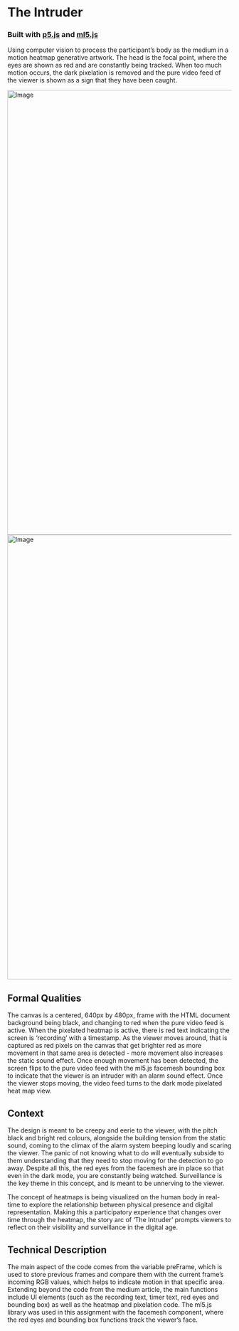 # The Intruder

### **Built with [p5.js](https://p5js.org/) and [ml5.js](https://ml5js.org/)**

Using computer vision to process the participant’s body as the medium in a motion heatmap generative artwork. The head is the focal point, where the eyes are shown as red and are constantly being tracked. When too much motion occurs, the dark pixelation is removed and the pure video feed of the viewer is shown as a sign that they have been caught. 

<img src="https://github.com/lamvpham/TheIntruder/blob/main/image1.png?raw=true" width="1000" title="Image" alt="Image">
<img src="https://github.com/lamvpham/TheIntruder/blob/main/image2.png?raw=true" width="1000" title="Image" alt="Image">


## Formal Qualities
The canvas is a centered, 640px by 480px, frame with the HTML document background being black, and changing to red when the pure video feed is active. When the pixelated heatmap is active, there is red text indicating the screen is ‘recording’ with a timestamp. As the viewer moves around, that is captured as red pixels on the canvas that get brighter red as more movement in that same area is detected - more movement also increases the static sound effect. Once enough movement has been detected, the screen flips to the pure video feed with the ml5.js facemesh bounding box to indicate that the viewer is an intruder with an alarm sound effect. Once the viewer stops moving, the video feed turns to the dark mode pixelated heat map view.

## Context
The design is meant to be creepy and eerie to the viewer, with the pitch black and bright red colours, alongside the building tension from the static sound, coming to the climax of the alarm system beeping loudly and scaring the viewer. The panic of not knowing what to do will eventually subside to them understanding that they need to stop moving for the detection to go away. Despite all this, the red eyes from the facemesh are in place so that even in the dark mode, you are constantly being watched. Surveillance is the key theme in this concept, and is meant to be unnerving to the viewer.  
  
The concept of heatmaps is being visualized on the human body in real-time to explore the relationship between physical presence and digital representation. Making this a participatory experience that changes over time through the heatmap, the story arc of ‘The Intruder’ prompts viewers to reflect on their visibility and surveillance in the digital age.

## Technical Description
The main aspect of the code comes from the variable preFrame, which is used to store previous frames and compare them with the current frame’s incoming RGB values, which helps to indicate motion in that specific area. Extending beyond the code from the medium article, the main functions include UI elements (such as the recording text, timer text, red eyes and bounding box) as well as the heatmap and pixelation code. The ml5.js library was used in this assignment with the facemesh component, where the red eyes and bounding box functions track the viewer’s face. 
